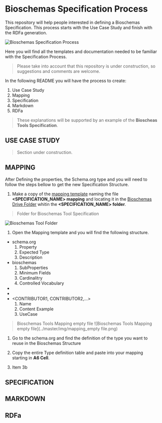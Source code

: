 # Bioschemas Specification Process
This repository will help people interested in defining a Bioschemas Specification. This process starts with the Use Case Study and finish with the RDFa generation.

![Bioschemas Specification Process](../master/img/specification_process.jpg)

Here you will find all the templates and documentation needed to be familiar with the Specification Process.
>Please take into account that this repository is under construction, so suggestions and comments are welcome.

In the following README you will have the process to create:
1. Use Case Study
1. Mapping
1. Specification
1. Markdown
1. RDFa

>These explanations will be supported by an example of the **Bioscheas Tools Specification**.

## USE CASE STUDY
> Section under construction.

## MAPPING

After Defining the properties, the Schema.org type and you will need to follow the steps bellow to get the new Specification Structure.

1. Make a copy of the [mapping template](https://drive.google.com/open?id=0Bw_p-HKWUjHoQ2RkUUthWVd3RG8) naming the file **<SPECIFICATION_NAME> mapping** and locating it in the [Bioschemas Drive Folder](https://drive.google.com/open?id=0Bw_p-HKWUjHoNThZOWNKbGhOODg) whitin the **<SPECIFICATION_NAME> folder**.
> Folder for Bioschemas Tool Specification

![Bioschemas Tool Folder](../master/img/specification_folder.png)

1. Open the Mapping template and you will find the following structure.

+ schema.org
  1. Property
  1. Expected Type
  1. Description
+ bioschemas
  1. SubProperties
  1. Minimum Fields
  1. Cardinalitry	
  1. Controlled Vocabulary
+ <USE CASE NAME>
+ <USE CASE URL>
+ <CONTRIBUTOR1, CONTRIBUTOR2,...>
  1. Name	
  1. Content Example
  1. UseCase

>Bioschemas Tools Mapping empty file
![Bioschemas Tools Mapping empty file](../master/img/mapping_empty file.png)

1. Go to the schema.org and find the definition of the type you want to reuse in the Bioschemas Structure

1. Copy the entire Type definition table and paste into your mapping starting in **A6 Cell**.
1. Item 3b
## SPECIFICATION

## MARKDOWN

## RDFa



